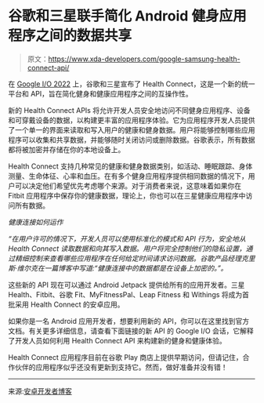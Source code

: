 # 谷歌和三星联手简化 Android 健身应用程序之间的数据共享

> 原文：<https://www.xda-developers.com/google-samsung-health-connect-api/>

在 [Google I/O 2022](https://www.xda-developers.com/google-io-2022-recap-major-announcements/) 上，谷歌和三星宣布了 Health Connect，这是一个新的统一平台和 API，旨在简化健身和健康应用程序之间的互操作性。

新的 Health Connect APIs 将允许开发人员安全地访问不同健身应用程序、设备和可穿戴设备的数据，以构建更丰富的应用程序体验。它为应用程序开发人员提供了一个单一的界面来读取和写入用户的健康和健身数据。用户将能够控制哪些应用程序可以收集和共享数据，并能够随时关闭访问或删除数据。谷歌表示，所有数据都将被加密并存储在你的本地设备上。

Health Connect 支持几种常见的健康和健身数据类别，如活动、睡眠跟踪、身体测量、生命体征、心率和血压。在有多个健身应用程序提供相同数据的情况下，用户可以决定他们希望优先考虑哪个来源。对于消费者来说，这意味着如果你在 Fitbit 应用程序中保存你的健康数据，理论上，你也可以在三星健康应用程序中访问所有数据。

*健康连接如何运作*

*“在用户许可的情况下，开发人员可以使用标准化的模式和 API 行为，安全地从 Health Connect 读取数据和向其写入数据。用户将完全控制他们的隐私设置，通过精细控制来查看哪些应用程序在任何给定时间请求访问数据。谷歌产品经理克里斯·维尔克在一篇博客中写道:“健康连接中的数据都是在设备上加密的。”。*

这些新的 API 现在可以通过 Android Jetpack 提供给所有的应用开发者。三星 Health、Fitbit、谷歌 Fit、MyFitnessPal、Leap Fitness 和 Withings 将成为首批采用 Health Connect 的安卓应用。

如果你是一名 Android 应用开发者，想要利用新的 API，你可以在这里找到官方文档。有关更多详细信息，请查看下面链接的新 API 的 Google I/O 会话，它解释了开发人员如何利用 Health Connect API 来构建新的健身和健康体验。

Health Connect 应用程序目前在谷歌 Play 商店上提供早期访问，但请记住，合作伙伴的应用程序似乎还没有更新到支持它。然而，做好准备并没有错！

* * *

来源:[安卓开发者博客](https://android-developers.googleblog.com/2022/05/introducing-health-connect.html)